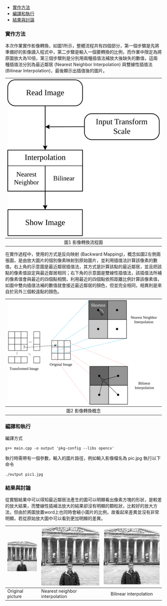 - [實作方法](#實作方法)
- [編譯和執行](#編譯和執行)
- [結果與討論](#結果與討論)

### 實作方法
本次作業實作影像轉換，如圖1所示，整體流程共有四個部分，第一個步驟是先將準備好的影像讀入程式中，第二步驟是輸入一個要轉換的比例，而作業中限定為將原圖放大為10倍，第三個步驟則是分別用兩種插值法補放大後缺失的數值，這兩種插值法分別為最近鄰居 (Nearest Neighbor Interpolation) 與雙線性插值法 (Bilinear Interpolation)，最後顯示出插值後的圖片。

|![](https://github.com/vkmouse/Homework_DIP/blob/master/figure/HW1-4.svg)|
|:---:|
| 圖1 影像轉換流程圖 |

在實作過程中，使用的方式是反向映射 (Backward Mapping)，概念如圖2左側兩張圖，是由放大圖片的個別像素映射到原始圖片，並利用插值法計算該像素的數值。右上角的示意圖是最近鄰居插值法，其方式是計算該點的最近鄰居，並且把該點的像素值設定與最近鄰居相同；右下角的示意圖是雙線性插值法，該插值法所補的像素值會與最近的四個點相關，利用最近的四個點依照距離比例計算該像素值，如圖中雙向插值法補的數值就會接近最近鄰居的顏色，但並完全相同，相異則是來自於另外三個較遠點的顏色。

|![](https://github.com/vkmouse/Homework_DIP/blob/master/figure/HW1-5.svg)|
|:---:|
| 圖2 影像轉換概念 |

### 編譯和執行
編譯方式

	g++ main.cpp -o output 'pkg-config --libs opencv'
	
執行時需帶有一個參數，輸入的圖片路徑，例如輸入影像檔名為 pic.jpg 執行以下命令

	./output pic1.jpg

### 結果與討論

從實驗結果中可以得知最近鄰居法產生的圖可以明顯看出像素方塊的形狀，是較差的放大結果，而雙線性插補法放大的結果卻沒有明顯的顆粒狀，比較好的放大方法，但由於將圖放置word上也同時會縮小圖片的比例，故看起來差異並沒有非常明顯，若從原始放大圖中可以看到更加明顯的差異。

|![](https://github.com/vkmouse/Homework_DIP/blob/master/figure/HW1-1.jpg)|![](https://github.com/vkmouse/Homework_DIP/blob/master/figure/HW1-2.jpg)|![](https://github.com/vkmouse/Homework_DIP/blob/master/figure/HW1-3.jpg)|
|---|---|:---:|
| Original picture | Nearest neighbor interpolation | Bilinear interpolation |
